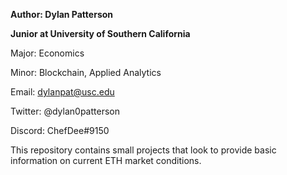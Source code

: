 **Author: Dylan Patterson**

**Junior at University of Southern California**

Major: Economics

Minor: Blockchain, Applied Analytics

Email: dylanpat@usc.edu

Twitter: @dylan0patterson

Discord: ChefDee#9150


This repository contains small projects that look to provide basic information on current ETH market conditions.


